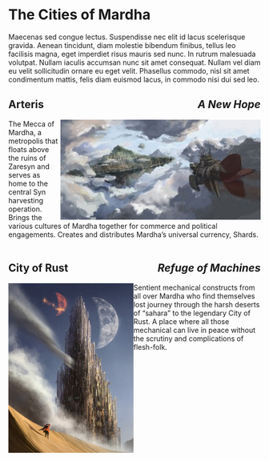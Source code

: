 # The Cities of Mardha

Maecenas sed congue lectus. Suspendisse nec elit id lacus scelerisque gravida. Aenean tincidunt, diam molestie bibendum finibus, tellus leo facilisis magna, eget imperdiet risus mauris sed nunc. In rutrum malesuada volutpat. Nullam iaculis accumsan nunc sit amet consequat. Nullam vel diam eu velit sollicitudin ornare eu eget velit. Phasellus commodo, nisl sit amet condimentum mattis, felis diam euismod lacus, in commodo nisi dui sed leo. 

## Arteris <i style="float:right">A New Hope</i>
<img style="float: right; max-width: 400px" src="../../imgs/arteris.jpg" />

The Mecca of Mardha, a metropolis that floats above the ruins of Zaresyn and serves as home to the central Syn harvesting operation. Brings the various cultures of Mardha together for commerce and political engagements. Creates and distributes Mardha’s universal currency, Shards.
<br/>
<br/>

## City of Rust <i style="float:right">Refuge of Machines</i>
<img style="float: left; max-width: 250px" src="../../imgs/cityofrust.jpg" />

Sentient mechanical constructs from all over Mardha who find themselves lost journey through the harsh deserts of “sahara” to the legendary City of Rust. A place where all those mechanical can live in peace without the scrutiny and complications of flesh-folk.
<br/>
<br/>
<br/>
<br/>
<br/>
<br/>
<br/>
<br/>
<br/>
<br/>
<br/>